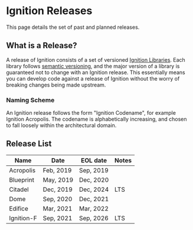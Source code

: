 # Ignition Releases

This page details the set of past and planned releases.

## What is a Release?

A release of Ignition consists of a set of versioned [Ignition Libraries](/libs). Each library follows [semantic versioning](https://semver.org), and the major version of a library is guaranteed not to change with an Ignition release. This essentially means you can develop code against a release of Ignition without the worry of breaking changes being made upstream.

### Naming Scheme

An Ignition release follows the form "Ignition Codename", for example Ignition Acropolis. The codename is alphabetically increasing, and chosen to fall loosely within the architectural domain.

## Release List

| Name       | Date      | EOL date  | Notes |
|------------|-----------|-----------|-------|
| Acropolis  | Feb, 2019 | Sep, 2019 |       |
| Blueprint  | May, 2019 | Dec, 2020 |       |
| Citadel    | Dec, 2019 | Dec, 2024 | LTS   |
| Dome       | Sep, 2020 | Dec, 2021 |       |
| Edifice    | Mar, 2021 | Mar, 2022 |       |
| Ignition-F | Sep, 2021 | Sep, 2026 | LTS   |
